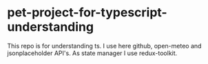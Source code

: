 # pet-project-for-typescript-understanding
This repo is for understanding ts. I use here github, open-meteo and jsonplaceholder API's. As state manager I use redux-toolkit.
